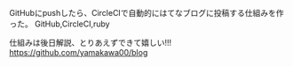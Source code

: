 GitHubにpushしたら、CircleCIで自動的にはてなブログに投稿する仕組みを作った。
GitHub,CircleCI,ruby

仕組みは後日解説、とりあえずできて嬉しい!!!
https://github.com/yamakawa00/blog
